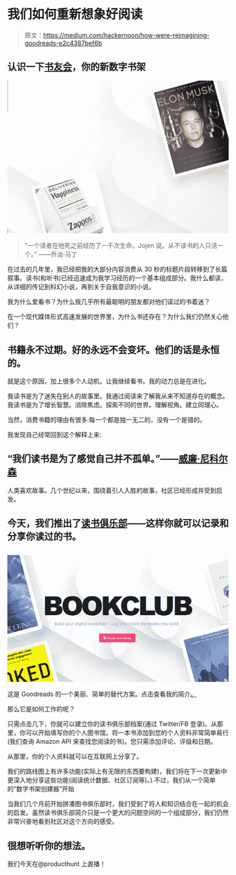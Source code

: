 # 我们如何重新想象好阅读

> 原文：<https://medium.com/hackernoon/how-were-reimagining-goodreads-e2c4387bef6b>

## 认识一下[书友会](https://www.producthunt.com/posts/bookclub)，你的新数字书架

[![](img/2ea70678f6cad0e30cde82a61614fc73.png)](https://www.producthunt.com/posts/bookclub)

> “一个读者在他死之前经历了一千次生命，Jojen 说。从不读书的人只活一个。”
> ――乔治·马丁

在过去的几年里，我已经把我的大部分内容消费从 30 秒的标题片段转移到了长篇叙事。读书(和听书)已经迅速成为我学习经历的一个基本组成部分。我什么都读，从详细的传记到科幻小说，再到关于自我意识的小说。

我为什么爱看书？为什么我几乎所有最聪明的朋友都对他们读过的书着迷？

在一个现代媒体形式高速发展的世界里，为什么书还存在？为什么我们仍然关心他们？

## 书籍永不过期。好的永远不会变坏。他们的话是永恒的。

就是这个原因，加上很多个人动机，让我继续看书。我的动力总是在进化。

我读书是为了迷失在别人的故事里。我通过阅读来了解我从来不知道存在的概念。我读书是为了增长智慧。消除焦虑。探索不同的世界。理解视角。建立同理心。

当然，消费书籍的理由有很多:每一个都是独一无二的，没有一个是错的。

我发现自己经常回到这个解释上来:

## “我们读书是为了感觉自己并不孤单。”——[威廉·尼科尔森](https://en.wikipedia.org/wiki/William_Nicholson_(writer))

人类喜欢故事。几个世纪以来，围绕着引人入胜的故事，社区已经形成并受到启发。

## 今天，我们推出了[读书俱乐部](http://bookclub.cool/)——这样你就可以记录和分享你读过的书。

[![](img/0e925430710f5c4659e2a4300d126d55.png)](https://www.producthunt.com/posts/bookclub)

这是 Goodreads 的一个美丽、简单的替代方案。点击查看我的简介[。](http://www.bookclub.cool/@jordangonen)

那么它是如何工作的呢？

只需点击几下，你就可以建立你的读书俱乐部档案(通过 Twitter/FB 登录)。从那里，你可以开始填写你的个人图书馆。将一本书添加到您的个人资料非常简单易行(我们查询 Amazon API 来查找您阅读的书)。您只需添加评论、评级和日期。

从那里，你的个人资料就可以在互联网上分享了。

我们的路线图上有许多功能(实际上有无限的东西要构建)，我们将在下一次更新中更深入地分享这些功能(阅读统计数据、社区订阅等)。).不过，我们从一个简单的“数字书架创建器”开始

当我们几个月前开始拼凑图书俱乐部时，我们受到了将人和知识结合在一起的机会的启发。虽然读书俱乐部简介只是一个更大的问题空间的一个组成部分，我们仍然非常兴奋地看到社区对这个方向的感受。

## 很想听听你的想法。

我们今天在@producthunt 上直播！